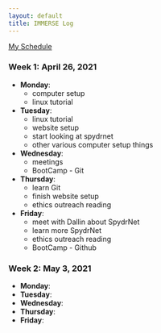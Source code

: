 ```yaml
---
layout: default
title: IMMERSE Log
---
```


[My Schedule](https://jacobdbrown4.github.io/jacob_brown//pages/schedule/)

### Week 1: April 26, 2021
 
* **Monday**:
  * computer setup
  * linux tutorial
* **Tuesday**: 
  * linux tutorial
  * website setup
  * start looking at spydrnet
  * other various computer setup things
* **Wednesday**: 
  * meetings
  * BootCamp - Git
* **Thursday**:
  * learn Git
  * finish website setup
  * ethics outreach reading 
* **Friday**:
  * meet with Dallin about SpydrNet
  * learn more SpydrNet
  * ethics outreach reading
  * BootCamp - Github

### Week 2: May 3, 2021
* **Monday**:
* **Tuesday**:
* **Wednesday**:
* **Thursday**:
* **Friday**:
